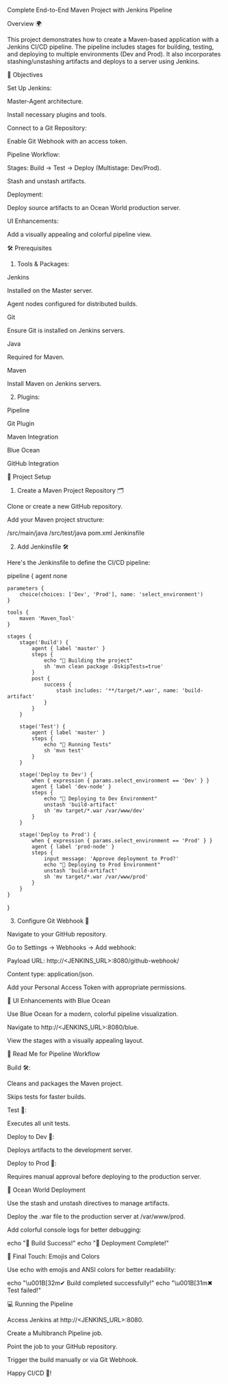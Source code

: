 Complete End-to-End Maven Project with Jenkins Pipeline

Overview 🌍

This project demonstrates how to create a Maven-based application with a Jenkins CI/CD pipeline. The pipeline includes stages for building, testing, and deploying to multiple environments (Dev and Prod). It also incorporates stashing/unstashing artifacts and deploys to a server using Jenkins.

🎯 Objectives

Set Up Jenkins:

Master-Agent architecture.

Install necessary plugins and tools.

Connect to a Git Repository:

Enable Git Webhook with an access token.

Pipeline Workflow:

Stages: Build -> Test -> Deploy (Multistage: Dev/Prod).

Stash and unstash artifacts.

Deployment:

Deploy source artifacts to an Ocean World production server.

UI Enhancements:

Add a visually appealing and colorful pipeline view.

🛠 Prerequisites

1. Tools & Packages:

Jenkins

Installed on the Master server.

Agent nodes configured for distributed builds.

Git

Ensure Git is installed on Jenkins servers.

Java

Required for Maven.

Maven

Install Maven on Jenkins servers.

2. Plugins:

Pipeline

Git Plugin

Maven Integration

Blue Ocean

GitHub Integration

🌟 Project Setup

1. Create a Maven Project Repository 🗂️

Clone or create a new GitHub repository.

Add your Maven project structure:

/src/main/java
/src/test/java
pom.xml
Jenkinsfile

2. Add Jenkinsfile 🛠️

Here's the Jenkinsfile to define the CI/CD pipeline:

pipeline {
    agent none

    parameters {
        choice(choices: ['Dev', 'Prod'], name: 'select_environment')
    }

    tools {
        maven 'Maven_Tool'
    }

    stages {
        stage('Build') {
            agent { label 'master' }
            steps {
                echo "🔨 Building the project"
                sh 'mvn clean package -DskipTests=true'
            }
            post {
                success {
                    stash includes: '**/target/*.war', name: 'build-artifact'
                }
            }
        }

        stage('Test') {
            agent { label 'master' }
            steps {
                echo "🧪 Running Tests"
                sh 'mvn test'
            }
        }

        stage('Deploy to Dev') {
            when { expression { params.select_environment == 'Dev' } }
            agent { label 'dev-node' }
            steps {
                echo "🚀 Deploying to Dev Environment"
                unstash 'build-artifact'
                sh 'mv target/*.war /var/www/dev'
            }
        }

        stage('Deploy to Prod') {
            when { expression { params.select_environment == 'Prod' } }
            agent { label 'prod-node' }
            steps {
                input message: 'Approve deployment to Prod?'
                echo "🚀 Deploying to Prod Environment"
                unstash 'build-artifact'
                sh 'mv target/*.war /var/www/prod'
            }
        }
    }
}

3. Configure Git Webhook 🔗

Navigate to your GitHub repository.

Go to Settings -> Webhooks -> Add webhook:

Payload URL: http://<JENKINS_URL>:8080/github-webhook/

Content type: application/json.

Add your Personal Access Token with appropriate permissions.

🌈 UI Enhancements with Blue Ocean

Use Blue Ocean for a modern, colorful pipeline visualization.

Navigate to http://<JENKINS_URL>:8080/blue.

View the stages with a visually appealing layout.

📝 Read Me for Pipeline Workflow

Build 🛠️:

Cleans and packages the Maven project.

Skips tests for faster builds.

Test 🧪:

Executes all unit tests.

Deploy to Dev 🚀:

Deploys artifacts to the development server.

Deploy to Prod 🚀:

Requires manual approval before deploying to the production server.

🌊 Ocean World Deployment

Use the stash and unstash directives to manage artifacts.

Deploy the .war file to the production server at /var/www/prod.

Add colorful console logs for better debugging:

echo "🌟 Build Success!"
echo "🎉 Deployment Complete!"

🎨 Final Touch: Emojis and Colors

Use echo with emojis and ANSI colors for better readability:

echo "\u001B[32m✔ Build completed successfully!"
echo "\u001B[31m✖ Test failed!"

💻 Running the Pipeline

Access Jenkins at http://<JENKINS_URL>:8080.

Create a Multibranch Pipeline job.

Point the job to your GitHub repository.

Trigger the build manually or via Git Webhook.

Happy CI/CD 🚀!

